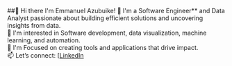 ##👋 Hi there I'm Emmanuel Azubuike!
💼 I'm a Software Engineer** and Data Analyst passionate about building efficient solutions and uncovering insights from data.  
🌟 I'm interested in Software development, data visualization, machine learning, and automation.  
🚀 I'm Focused on creating tools and applications that drive impact.  
📫 Let’s connect: [[LinkedIn](https://www.linkedin.com/in/emmyz-azuby/)  

<!--
**4emmyzaz/4emmyzaz** is a ✨ _special_ ✨ repository because its `README.md` (this file) appears on your GitHub profile.

